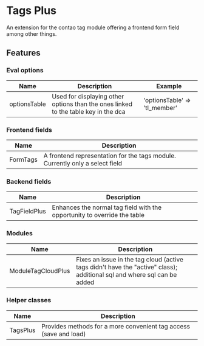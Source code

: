 # Tags Plus

An extension for the contao tag module offering a frontend form field among other things.

## Features

### Eval options

Name | Description | Example
---- | ----------- | -------
optionsTable | Used for displaying other options than the ones linked to the table key in the dca | 'optionsTable' => 'tl_member'

### Frontend fields

Name | Description
---- | -----------
FormTags | A frontend representation for the tags module. Currently only a select field

### Backend fields

Name | Description
---- | -----------
TagFieldPlus | Enhances the normal tag field with the opportunity to override the table

### Modules

Name | Description
---- | -----------
ModuleTagCloudPlus | Fixes an issue in the tag cloud (active tags didn't have the "active" class); additional sql and where sql can be added

### Helper classes

Name | Description
---- | -----------
TagsPlus | Provides methods for a more convenient tag access (save and load)